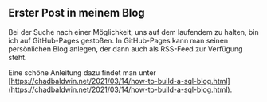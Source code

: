 ## Erster Post in meinem Blog

Bei der Suche nach einer Möglichkeit, uns auf dem laufendem zu halten, bin ich auf GitHub-Pages gestoßen.
In GitHub-Pages kann man seinen persönlichen Blog anlegen, der dann auch als RSS-Feed zur Verfügung steht.

Eine schöne Anleitung dazu findet man unter [https://chadbaldwin.net/2021/03/14/how-to-build-a-sql-blog.html](https://chadbaldwin.net/2021/03/14/how-to-build-a-sql-blog.html).
